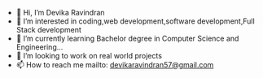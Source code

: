 - 👋 Hi, I’m Devika Ravindran
- 👀 I’m interested in coding,web development,software development,Full Stack development
- 🌱 I’m currently learning Bachelor degree in Computer Science and Engineering...
- 💞️ I’m looking to work on real world projects
- 📫 How to reach me mailto: devikaravindran57@gmail.com

<!---
Devika-723/Devika-723 is a ✨ special ✨ repository because its `README.md` (this file) appears on your GitHub profile.
You can click the Preview link to take a look at your changes.
--->

